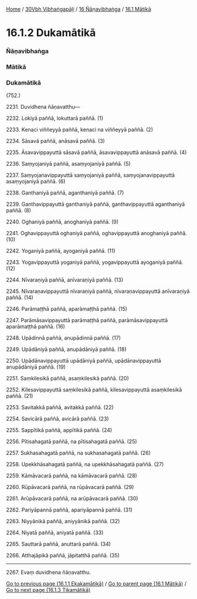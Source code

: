 
[Home](/) / [30Vbh Vibhaṅgapāḷi](../../../30Vbh.md) / [16 Ñāṇavibhaṅga](../../16.md) / [16.1 Mātikā](../16.1.md)

# 16.1.2 Dukamātikā

### Ñāṇavibhaṅga

### Mātikā

### Dukamātikā

(752.)

2231\. Duvidhena ñāṇavatthu—

2232\. Lokiyā paññā, lokuttarā paññā. (1)

2233\. Kenaci viññeyyā paññā, kenaci na viññeyyā paññā. (2)

2234\. Sāsavā paññā, anāsavā paññā. (3)

2235\. Āsavavippayuttā sāsavā paññā, āsavavippayuttā anāsavā paññā. (4)

2236\. Saṃyojaniyā paññā, asaṃyojaniyā paññā. (5)

2237\. Saṃyojanavippayuttā saṃyojaniyā paññā, saṃyojanavippayuttā asaṃyojaniyā paññā. (6)

2238\. Ganthaniyā paññā, aganthaniyā paññā. (7)

2239\. Ganthavippayuttā ganthaniyā paññā, ganthavippayuttā aganthaniyā paññā. (8)

2240\. Oghaniyā paññā, anoghaniyā paññā. (9)

2241\. Oghavippayuttā oghaniyā paññā, oghavippayuttā anoghaniyā paññā. (10)

2242\. Yoganiyā paññā, ayoganiyā paññā. (11)

2243\. Yogavippayuttā yoganiyā paññā, yogavippayuttā ayoganiyā paññā. (12)

2244\. Nīvaraṇiyā paññā, anīvaraṇiyā paññā. (13)

2245\. Nīvaraṇavippayuttā nīvaraṇiyā paññā, nīvaraṇavippayuttā anīvaraṇiyā paññā. (14)

2246\. Parāmaṭṭhā paññā, aparāmaṭṭhā paññā. (15)

2247\. Parāmāsavippayuttā parāmaṭṭhā paññā, parāmāsavippayuttā aparāmaṭṭhā paññā. (16)

2248\. Upādinnā paññā, anupādinnā paññā. (17)

2249\. Upādāniyā paññā, anupādāniyā paññā. (18)

2250\. Upādānavippayuttā upādāniyā paññā, upādānavippayuttā anupādāniyā paññā. (19)

2251\. Saṃkilesikā paññā, asaṃkilesikā paññā. (20)

2252\. Kilesavippayuttā saṃkilesikā paññā, kilesavippayuttā asaṃkilesikā paññā. (21)

2253\. Savitakkā paññā, avitakkā paññā. (22)

2254\. Savicārā paññā, avicārā paññā. (23)

2255\. Sappītikā paññā, appītikā paññā. (24)

2256\. Pītisahagatā paññā, na pītisahagatā paññā. (25)

2257\. Sukhasahagatā paññā, na sukhasahagatā paññā. (26)

2258\. Upekkhāsahagatā paññā, na upekkhāsahagatā paññā. (27)

2259\. Kāmāvacarā paññā, na kāmāvacarā paññā. (28)

2260\. Rūpāvacarā paññā, na rūpāvacarā paññā. (29)

2261\. Arūpāvacarā paññā, na arūpāvacarā paññā. (30)

2262\. Pariyāpannā paññā, apariyāpannā paññā. (31)

2263\. Niyyānikā paññā, aniyyānikā paññā. (32)

2264\. Niyatā paññā, aniyatā paññā. (33)

2265\. Sauttarā paññā, anuttarā paññā. (34)

2266\. Atthajāpikā paññā, jāpitatthā paññā. (35)

---

2267\. Evaṃ duvidhena ñāṇavatthu.



[Go to previous page (16.1.1 Ekakamātikā)](16.1.1.md) / [Go to parent page (16.1 Mātikā)](../16.1.md) / [Go to next page (16.1.3 Tikamātikā)](16.1.3.md)


